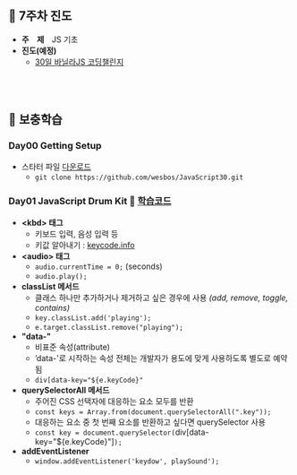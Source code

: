 ## :tulip: 7주차 진도
- __주　제__　JS 기초
- __진도(예정)__
    - [30일 바닐라JS 코딩챌린지](https://javascript30.com/)
<br>
<br>

## :tulip: 보충학습

### Day00 Getting Setup
- 스타터 파일 [다운로드](https://github.com/wesbos/JavaScript30)
  - `git clone https://github.com/wesbos/JavaScript30.git`

### Day01 JavaScript Drum Kit :page_with_curl: [__학습코드__](https://repl.it/@365kim/JS30-DAY01#script.js)
- __\<kbd\> 태그__
  - 키보드 입력, 음성 입력 등
  - 키값 알아내기 : [keycode.info](http://keycode.info/)
- __\<audio\> 태그__
  - `audio.currentTime = 0;` (seconds)
  - `audio.play();`
- __classList 메서드__
  - 클래스 하나만 추가하거나 제거하고 싶은 경우에 사용 _(add, remove, toggle, contains)_
  - `key.classList.add('playing');`
  - `e.target.classList.remove("playing");` 
- __"data-"__
  - 비표준 속성(attribute)
  - ’data-'로 시작하는 속성 전체는 개발자가 용도에 맞게 사용하도록 별도로 예약됨
  - `div[data-key="${e.keyCode}"`
- __querySelectorAll 메서드__
  - 주어진 CSS 선택자에 대응하는 요소 모두를 반환
  - `const keys = Array.from(document.querySelectorAll(".key"));`
  - 대응하는 요소 중 첫 번째 요소를 반환하고 싶다면 querySelector 사용
  - `const key = document.querySelector(`div[data-key="${e.keyCode}"]`);`
- __addEventListener__
  - `window.addEventListener('keydow', playSound');`
  

